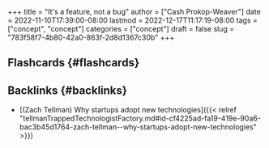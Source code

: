 +++
title = "It's a feature, not a bug"
author = ["Cash Prokop-Weaver"]
date = 2022-11-10T17:39:00-08:00
lastmod = 2022-12-17T11:17:19-08:00
tags = ["concept", "concept"]
categories = ["concept"]
draft = false
slug = "783f58f7-4b80-42a0-863f-2d8d1367c30b"
+++

## Flashcards {#flashcards}


## Backlinks {#backlinks}

-   [(Zach Tellman) Why startups adopt new technologies]({{< relref "tellmanTrappedTechnologistFactory.md#id-cf4225ad-fa19-419e-90a6-bac3b45d1764-zach-tellman--why-startups-adopt-new-technologies" >}})

